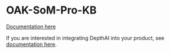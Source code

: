 # OAK-SoM-Pro-KB

[Documentation here](https://docs.luxonis.com/projects/hardware/en/latest/pages/DM2399.html)

If you are interested in integrating DepthAI into your product, see [documentation here](https://docs.luxonis.com/projects/hardware/en/latest/pages/guides/integrating_depthai_into_products.html).
